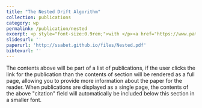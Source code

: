 ```yaml
---
title: "The Nested Drift Algorithm"
collection: publications
category: wp
permalink: /publication/nested
excerpt: <p style="font-size:0.9rem;">with </p><a href="https://www.patrickmschneider.com/">Patrick Schneider</a><p style="font-size:0.9rem; line-height:1.4; margin:0;">This is the excerpt text in a smaller font.</p><img src='/images/nested.png'>'
slidesurl: ''
paperurl: 'http://ssabet.github.io/files/Nested.pdf'
bibtexurl: ''
---
```

The contents above will be part of a list of publications, if the user clicks the link for the publication than the contents of section will be rendered as a full page, allowing you to provide more information about the paper for the reader. When publications are displayed as a single page, the contents of the above "citation" field will automatically be included below this section in a smaller font.
